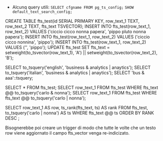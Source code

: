 * Alcunq query utili:
  `SELECT cfgname FROM pg_ts_config;`
  `SHOW default_text_search_config;`

CREATE TABLE fts_test(id SERIAL PRIMARY KEY, row_text_1 TEXT, row_text_2 TEXT, fts_text TSVECTOR);
INSERT INTO fts_test(row_text_1, row_text_2) VALUES ('ciccio cicco nonna papera', 'pippo pluto nonna papera');
INSERT INTO fts_test(row_text_1, row_text_2) VALUES ('ciccio cicco nonnina', 'pippo');
INSERT INTO fts_test(row_text_1, row_text_2) VALUES ('', 'pippo');
UPDATE fts_test SET fts_text = setweight(to_tsvector(row_text_1), 'A') || setweight(to_tsvector(row_text_2), 'B');

SELECT to_tsquery('english', 'business & analytics | anaytics');
SELECT to_tsquery('italian', 'business & analytics | anaytics');
SELECT 'bus & aaa'::tsquery;

SELECT * FROM fts_test;
SELECT row_text_1 FROM fts_test WHERE fts_text @@ to_tsquery('carlo & nonna');
SELECT row_text_1 FROM fts_test WHERE fts_text @@ to_tsquery('carlo | nonna');

SELECT row_text_1 AS row, ts_rank(fts_text, ts) AS rank
FROM fts_test, to_tsquery('carlo | nonna') AS ts
WHERE fts_text @@ ts
ORDER BY RANK DESC ;

Bisognerebbe poi creare un trigger di modo che tutte le volte che un testo row viene aggiornato il campo fts_vector venga re-indicizato.
